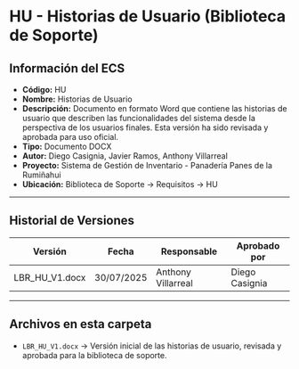 # HU - Historias de Usuario (Biblioteca de Soporte)

## Información del ECS
- **Código:** HU  
- **Nombre:** Historias de Usuario  
- **Descripción:** Documento en formato Word que contiene las historias de usuario que describen las funcionalidades del sistema desde la perspectiva de los usuarios finales. Esta versión ha sido revisada y aprobada para uso oficial.  
- **Tipo:** Documento DOCX  
- **Autor:** Diego Casignia, Javier Ramos, Anthony Villarreal  
- **Proyecto:** Sistema de Gestión de Inventario - Panadería Panes de la Rumiñahui  
- **Ubicación:** Biblioteca de Soporte → Requisitos → HU  

---

## Historial de Versiones

| Versión           | Fecha       | Responsable       | Aprobado por      |
|-------------------|------------|-------------------|-------------------|
| LBR_HU_V1.docx    | 30/07/2025 | Anthony Villarreal | Diego Casignia    |

---

## Archivos en esta carpeta
- `LBR_HU_V1.docx` → Versión inicial de las historias de usuario, revisada y aprobada para la biblioteca de soporte.  